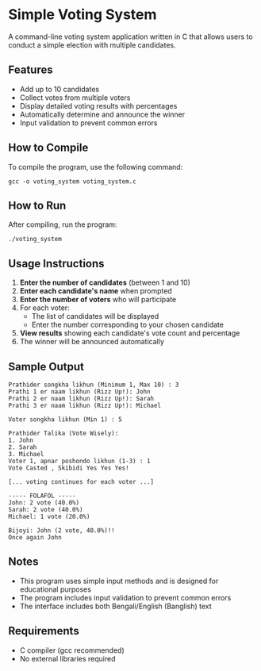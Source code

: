 # Simple Voting System

A command-line voting system application written in C that allows users to conduct a simple election with multiple candidates.

## Features

- Add up to 10 candidates
- Collect votes from multiple voters
- Display detailed voting results with percentages
- Automatically determine and announce the winner
- Input validation to prevent common errors

## How to Compile

To compile the program, use the following command:

```
gcc -o voting_system voting_system.c
```

## How to Run

After compiling, run the program:

```
./voting_system
```

## Usage Instructions

1. **Enter the number of candidates** (between 1 and 10)
2. **Enter each candidate's name** when prompted
3. **Enter the number of voters** who will participate
4. For each voter:
   - The list of candidates will be displayed
   - Enter the number corresponding to your chosen candidate
5. **View results** showing each candidate's vote count and percentage
6. The winner will be announced automatically

## Sample Output

```
Prathider songkha likhun (Minimum 1, Max 10) : 3
Prathi 1 er naam likhun (Rizz Up!): John
Prathi 2 er naam likhun (Rizz Up!): Sarah
Prathi 3 er naam likhun (Rizz Up!): Michael

Voter songkha likhun (Min 1) : 5

Prathider Talika (Vote Wisely):
1. John
2. Sarah
3. Michael
Voter 1, apnar poshondo likhun (1-3) : 1
Vote Casted , Skibidi Yes Yes Yes!

[... voting continues for each voter ...]

----- FOLAFOL -----
John: 2 vote (40.0%) 
Sarah: 2 vote (40.0%) 
Michael: 1 vote (20.0%) 

Bijoyi: John (2 vote, 40.0%)!!
Once again John
```

## Notes

- This program uses simple input methods and is designed for educational purposes
- The program includes input validation to prevent common errors
- The interface includes both Bengali/English (Banglish) text

## Requirements

- C compiler (gcc recommended)
- No external libraries required 